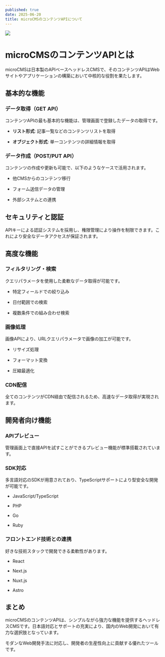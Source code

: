 ```yaml
---
published: true
date: 2025-06-20
title: microCMSのコンテンツAPIについて
---
```

![](/pagescms-sample/media/CleanShot%202025-06-24%20at%2011.02.22@2x.png)

# microCMSのコンテンツAPIとは

microCMSは日本製のAPIベースヘッドレスCMSで、そのコンテンツAPIはWebサイトやアプリケーションの構築において中核的な役割を果たします。

## 基本的な機能

### データ取得（GET API）

コンテンツAPIの最も基本的な機能は、管理画面で登録したデータの取得です。

*   **リスト形式**: 記事一覧などのコンテンツリストを取得
    
*   **オブジェクト形式**: 単一コンテンツの詳細情報を取得
    

### データ作成（POST/PUT API）

コンテンツの作成や更新も可能で、以下のようなケースで活用されます。

*   他CMSからのコンテンツ移行
    
*   フォーム送信データの管理
    
*   外部システムとの連携
    

## セキュリティと認証

APIキーによる認証システムを採用し、権限管理により操作を制限できます。これにより安全なデータアクセスが保証されます。

## 高度な機能

### フィルタリング・検索

クエリパラメータを使用した柔軟なデータ取得が可能です。

*   特定フィールドでの絞り込み
    
*   日付範囲での検索
    
*   複数条件での組み合わせ検索
    

### 画像処理

画像APIにより、URLクエリパラメータで画像の加工が可能です。

*   リサイズ処理
    
*   フォーマット変換
    
*   圧縮最適化
    

### CDN配信

全てのコンテンツがCDN経由で配信されるため、高速なデータ取得が実現されます。

## 開発者向け機能

### APIプレビュー

管理画面上で直接APIを試すことができるプレビュー機能が標準搭載されています。

### SDK対応

多言語対応のSDKが用意されており、TypeScriptサポートにより型安全な開発が可能です。

*   JavaScript/TypeScript
    
*   PHP
    
*   Go
    
*   Ruby
    

### フロントエンド技術との連携

好きな技術スタックで開発できる柔軟性があります。

*   React
    
*   Next.js
    
*   Nuxt.js
    
*   Astro
    

## まとめ

microCMSのコンテンツAPIは、シンプルながら強力な機能を提供するヘッドレスCMSです。日本語対応とサポートの充実により、国内のWeb開発において有力な選択肢となっています。

モダンなWeb開発手法に対応し、開発者の生産性向上に貢献する優れたツールです。